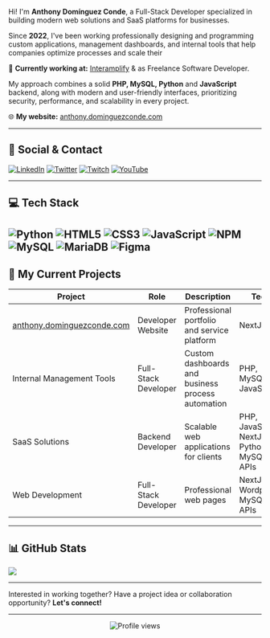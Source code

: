 Hi! I'm **Anthony Domínguez Conde**, a Full-Stack Developer specialized in building modern web solutions and SaaS platforms for businesses.

Since **2022**, I've been working professionally designing and programming custom applications, management dashboards, and internal tools that help companies optimize processes and scale their 

💼 **Currently working at:** [Interamplify](https://interamplify.com/) & as Freelance Software Developer.

My approach combines a solid **PHP, MySQL, Python** and **JavaScript** backend, along with modern and user-friendly interfaces, prioritizing security, performance, and scalability in every project.

🌐 **My website:** [anthony.dominguezconde.com](https://anthony.dominguezconde.com)



---

## 📲 Social & Contact

[![LinkedIn](https://img.shields.io/badge/-LinkedIn-0A66C2?style=for-the-badge&logoColor=white)](https://linkedin.com/in/anthohansen) [![Twitter](https://img.shields.io/badge/-Twitter-1DA1F2?style=for-the-badge&logo=x&logoColor=white)](https://twitter.com/anthohansen) [![Twitch](https://img.shields.io/badge/-Twitch-9146FF?style=for-the-badge&logo=twitch&logoColor=white)](https://twitch.tv/anthohansen) [![YouTube](https://img.shields.io/badge/-YouTube-FF0000?style=for-the-badge&logo=youtube&logoColor=white)](https://youtube.com/@anthohansen)

---

## 💻 Tech Stack

![Python](https://img.shields.io/badge/-Python-3776AB?style=for-the-badge&logo=python&logoColor=white) ![HTML5](https://img.shields.io/badge/-HTML5-E34F26?style=for-the-badge&logo=html5&logoColor=white) ![CSS3](https://img.shields.io/badge/-CSS3-1572B6?style=for-the-badge&logo=css&logoColor=white) ![JavaScript](https://img.shields.io/badge/-JavaScript-F7DF1E?style=for-the-badge&logo=javascript&logoColor=black) ![NPM](https://img.shields.io/badge/-NPM-CB3837?style=for-the-badge&logo=npm&logoColor=white) ![MySQL](https://img.shields.io/badge/-MySQL-4479A1?style=for-the-badge&logo=mysql&logoColor=white) ![MariaDB](https://img.shields.io/badge/-MariaDB-003545?style=for-the-badge&logo=mariadb&logoColor=white) ![Figma](https://img.shields.io/badge/-Figma-F24E1E?style=for-the-badge&logo=figma&logoColor=white)
---

## 🚀 My Current Projects

| Project | Role | Description | Tech |
|---------|------|-------------|------|
| [anthony.dominguezconde.com](https://anthony.dominguezconde.com) | Developer Website | Professional portfolio and service platform | NextJS |
| Internal Management Tools | Full-Stack Developer | Custom dashboards and business process automation | PHP, MySQL, JavaScript |
| SaaS Solutions | Backend Developer | Scalable web applications for clients | PHP, JavaScript, NextJS, Python, MySQL, APIs |
| Web Development | Full-Stack Developer | Professional web pages | NextJS, Wordpress, MySQL, APIs |

---

## 📊 GitHub Stats

![](http://github-profile-summary-cards.vercel.app/api/cards/profile-details?username=AnthoHansen&theme=darcula)

---

Interested in working together? Have a project idea or collaboration opportunity? **Let's connect!**

---

<p align="center">
  <img src="https://komarev.com/ghpvc/?username=AnthoHansen&color=blueviolet&style=flat-square&label=Profile+Views" alt="Profile views" />
</p>
